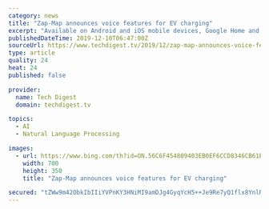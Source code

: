 ```yaml
---
category: news
title: "Zap-Map announces voice features for EV charging"
excerpt: "Available on Android and iOS mobile devices, Google Home and in-car using the latest version of Android Auto, Zap-Map uses natural language processing to provide voice responses to customers’ commands such as ‘find a charger nearby’ Drivers can access Zap-Map’s database of over 95% of all public charge points to find charge points en ..."
publishedDateTime: 2019-12-10T06:47:00Z
sourceUrl: https://www.techdigest.tv/2019/12/zap-map-announces-voice-features-for-ev-charging.html
type: article
quality: 24
heat: 24
published: false

provider:
  name: Tech Digest
  domain: techdigest.tv

topics:
  - AI
  - Natural Language Processing

images:
  - url: https://www.bing.com/th?id=ON.56C6F454809403EB0EF6CCD8346CB61E
    width: 700
    height: 350
    title: "Zap-Map announces voice features for EV charging"

secured: "tZWw9m42ObkIbIIiYVPnKY3HNiMI9amDJg4GyqYcH5++Je9Re7yQ1flx8YnlRo5L+u2QdUdhLcmEL6r8qu9fvwUV6p76j6MwfLjcm9DzfV7ICW8FnzEItwGKKXnrd5fFMZ+RojN+mCfIndz7jAt2QIWrXGknCxxtN9JtI7C6MX672Io4i5zC1iyefXYJ6sx0udCqefsIDYnOkVzmRwaPIkRHqS2rV3mEI23h5FqdjAbng1b8jA9hNTadsTaEVdZZVyaWlkMIgDoGztPcb+dgtw==;zXBXUnwaI0iwxHTFQiZDTA=="
---
```


